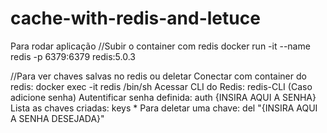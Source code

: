 # cache-with-redis-and-letuce
Para rodar aplicação
//Subir o container com redis
  docker run -it --name redis -p 6379:6379 redis:5.0.3

//Para ver chaves salvas no redis ou deletar
  Conectar com container do redis: docker exec -it redis /bin/sh
  Acessar CLI do Redis: redis-CLI
  (Caso adicione senha) Autentificar senha definida: auth {INSIRA AQUI A SENHA}
  Lista as chaves criadas: keys *
  Para deletar uma chave: del "{INSIRA AQUI A SENHA DESEJADA}"
  
